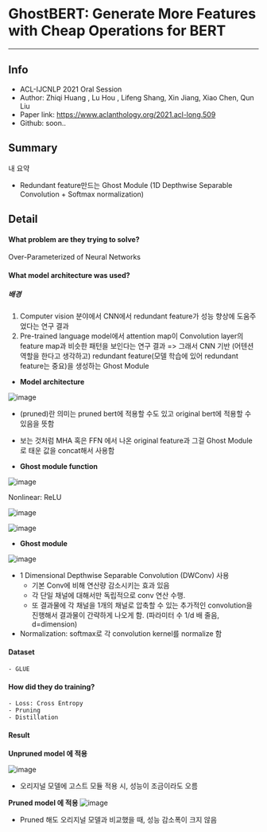 # GhostBERT: Generate More Features with Cheap Operations for BERT

***

## Info
- ACL-IJCNLP 2021 Oral Session
- Author: Zhiqi Huang , Lu Hou , Lifeng Shang, Xin Jiang, Xiao Chen, Qun Liu
- Paper link: https://www.aclanthology.org/2021.acl-long.509
- Github: soon..

## Summary
내 요약
- Redundant feature만드는 Ghost Module (1D Depthwise Separable Convolution + Softmax normalization)

## Detail

#### What problem are they trying to solve?
Over-Parameterized of Neural Networks


#### What model architecture was used?

#####  배경

1. Computer vision 분야에서 CNN에서 redundant feature가 성능 향상에 도움주었다는 연구 결과
2. Pre-trained language model에서 attention map이 Convolution layer의 feature map과 비슷한 패턴을 보인다는 연구 결과
=> 그래서 CNN 기반 (어텐션 역할을 한다고 생각하고) redundant feature(모델 학습에 있어 redundant feature는 중요)을 생성하는 Ghost Module

- **Model architecture**

![image](https://user-images.githubusercontent.com/56949426/129709418-ed6ac927-d593-4e8f-ba0f-9cb2069790ec.png)


- (pruned)란 의미는 pruned bert에 적용할 수도 있고 original bert에 적용할 수 있음을 뜻함
- 보는 것처럼 MHA 혹은 FFN 에서 나온 original feature과 그걸 Ghost Module로 태운 값을 concat해서 사용함


- **Ghost module function**

![image](https://user-images.githubusercontent.com/56949426/129709590-b942b68b-c904-46e4-8443-ca7126689957.png)

Nonlinear: ReLU 

![image](https://user-images.githubusercontent.com/56949426/129709783-f0edfbe9-1b99-49bb-b5c8-2f8043d4d3f4.png)

![image](https://user-images.githubusercontent.com/56949426/129709813-c394ef11-cfde-44bf-bac2-1918452b5d1c.png)


- **Ghost module**

![image](https://user-images.githubusercontent.com/56949426/129710071-f58f4031-c224-4ddb-8c37-541255e70fbb.png)


- 1 Dimensional Depthwise Separable Convolution (DWConv) 사용
	- 기본 Conv에 비해 연산량 감소시키는 효과 있음
	- 각 단일 채널에 대해서만 독립적으로 conv 연산 수행.
	- 또 결과물에 각 채널을 1개의 채널로 압축할 수 있는 추가적인 convolution을 진행해서 결과물이 간략하게 나오게 함. (파라미터 수 1/d 배 줄음, d=dimension)
- Normalization: softmax로 각 convolution kernel를 normalize 함

#### Dataset
	- GLUE

#### How did they do training?
	- Loss: Cross Entropy
	- Pruning
	- Distillation

#### Result
**Unpruned model 에 적용**

![image](https://user-images.githubusercontent.com/56949426/129710660-3c8f3c20-6766-41ba-9eac-1a2519789db7.png)


- 오리지널 모델에 고스트 모듈 적용 시, 성능이 조금이라도 오름



**Pruned model 에 적용**
![image](https://user-images.githubusercontent.com/56949426/129711016-f10d9d53-b96e-4500-a172-eec0804152ec.png)

- Pruned 해도 오리지널 모델과 비교했을 때, 성능 감소폭이 크지 않음


